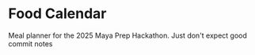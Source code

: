 # Food Calendar
 Meal planner for the 2025 Maya Prep Hackathon. 
 Just don't expect good commit notes
